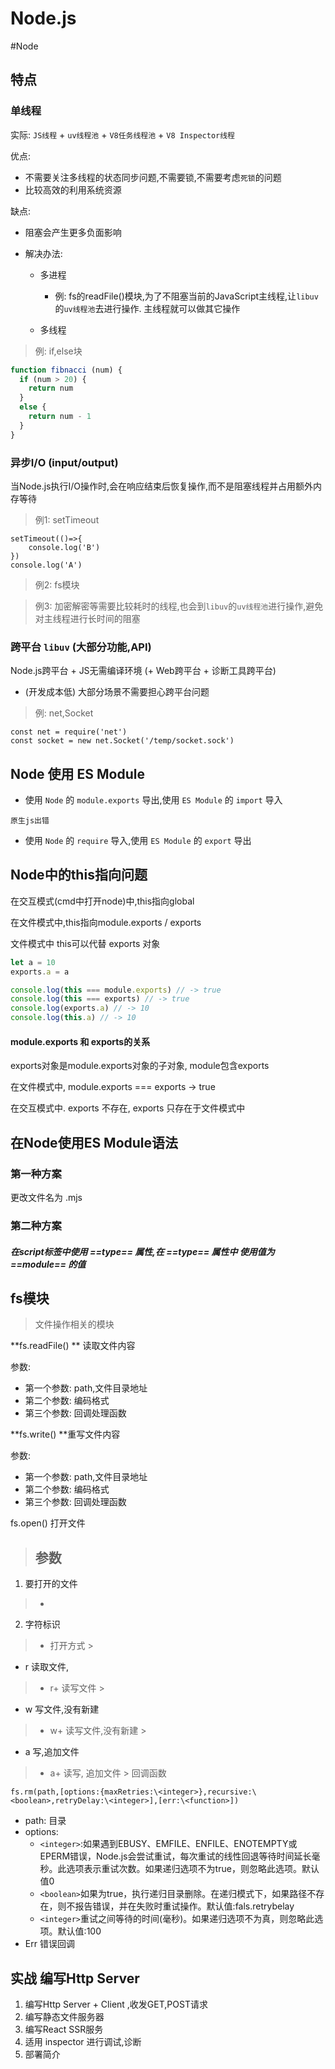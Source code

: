 # Node.js

#Node

## 特点

### 单线程

实际:
`JS线程` + `uv线程池` + `V8任务线程池` + `V8 Inspector线程`

优点:

- 不需要关注多线程的状态同步问题,不需要锁,不需要考虑`死锁`的问题
- 比较高效的利用系统资源

缺点:

- 阻塞会产生更多负面影响

+ 解决办法:
    - 多进程
        - 例:
          fs的readFile()模块,为了不阻塞当前的JavaScript主线程,让`libuv`的`uv线程池`去进行操作. 主线程就可以做其它操作

    - 多线程

> 例: if,else块

```js
function fibnacci (num) {
  if (num > 20) {
    return num
  }
  else {
    return num - 1
  }
}
```

### 异步I/O (input/output)

当Node.js执行I/O操作时,会在响应结束后恢复操作,而不是阻塞线程并占用额外内存等待

> 例1: setTimeout

```
setTimeout(()=>{
    console.log('B')
})
console.log('A')
```

> 例2: fs模块

> 例3: 加密解密等需要比较耗时的线程,也会到`libuv`的`uv线程池`进行操作,避免对主线程进行长时间的阻塞

### 跨平台 `libuv` (大部分功能,API)

Node.js跨平台 + JS无需编译环境 (+ Web跨平台 + 诊断工具跨平台)

- (开发成本低) 大部分场景不需要担心跨平台问题

> 例: net,Socket

```
const net = require('net')
const socket = new net.Socket('/temp/socket.sock')
```

## Node 使用 ES Module

- 使用 `Node` 的 `module.exports` 导出,使用 `ES Module` 的 `import` 导入

```
原生js出错
```

- 使用 `Node` 的 `require` 导入,使用 `ES Module` 的 `export` 导出

## Node中的this指向问题

在交互模式(cmd中打开node)中,this指向global

在文件模式中,this指向module.exports / exports

文件模式中 this可以代替 exports 对象

```js
let a = 10
exports.a = a

console.log(this === module.exports) // -> true
console.log(this === exports) // -> true
console.log(exports.a) // -> 10
console.log(this.a) // -> 10
```

#### module.exports 和 exports的关系

exports对象是module.exports对象的子对象, module包含exports

在文件模式中, module.exports === exports -> true

在交互模式中. exports 不存在, exports 只存在于文件模式中

## 在Node使用ES Module语法

### 第一种方案

更改文件名为 .mjs

### 第二种方案

##### 在script标签中使用 ==type== 属性,在 ==type== 属性中 使用值为 ==module== 的值

## fs模块

> 文件操作相关的模块

**fs.readFile() ** 读取文件内容

参数:

- 第一个参数: path,文件目录地址
- 第二个参数: 编码格式
- 第三个参数: 回调处理函数

**fs.write() **重写文件内容

参数:

- 第一个参数: path,文件目录地址
- 第二个参数: 编码格式
- 第三个参数: 回调处理函数

fs.open() 打开文件
> 参数
> -

1. 要打开的文件

> -

2. 字符标识

> - 打开方式
    >

+ r 读取文件,

> + r+ 读写文件
    >

+ w 写文件,没有新建

> + w+ 读写文件,没有新建
    >
+ a 写,追加文件
>   + a+ 读写, 追加文件
      > 回调函数

`fs.rm(path,[options:{maxRetries:\<integer>},recursive:\<boolean>,retryDelay:\<integer>],[err:\<function>])`

- path: 目录
- options:
    - `<integer>`:如果遇到EBUSY、EMFILE、ENFILE、ENOTEMPTY或EPERM错误，Node.js会尝试重试，每次重试的线性回退等待时间延长毫秒。此选项表示重试次数。如果递归选项不为true，则忽略此选项。默认值0
    - `<boolean>`如果为true，执行递归目录删除。在递归模式下，如果路径不存在，则不报告错误，并在失败时重试操作。默认值:fals.retrybelay
    - `<integer>`重试之间等待的时间(毫秒)。如果递归选项不为真，则忽略此选项。默认值:100
- Err 错误回调

## 实战 编写Http Server

1. 编写Http Server + Client ,收发GET,POST请求
2. 编写静态文件服务器
3. 编写React SSR服务
4. 适用 inspector 进行调试,诊断
5. 部署简介